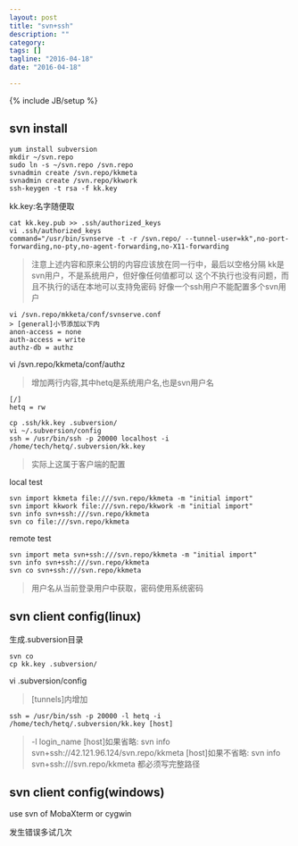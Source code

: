 ```yaml
---
layout: post
title: "svn+ssh"
description: ""
category: 
tags: []
tagline: "2016-04-18"
date: "2016-04-18"

---
```

{% include JB/setup %}

## svn install

    yum install subversion
    mkdir ~/svn.repo
    sudo ln -s ~/svn.repo /svn.repo
    svnadmin create /svn.repo/kkmeta
    svnadmin create /svn.repo/kkwork
    ssh-keygen -t rsa -f kk.key

kk.key:名字随便取

    cat kk.key.pub >> .ssh/authorized_keys
    vi .ssh/authorized_keys
    command="/usr/bin/svnserve -t -r /svn.repo/ --tunnel-user=kk",no-port-forwarding,no-pty,no-agent-forwarding,no-X11-forwarding 

> 注意上述内容和原来公钥的内容应该放在同一行中，最后以空格分隔
> kk是svn用户，不是系统用户，但好像任何值都可以
> 这个不执行也没有问题，而且不执行的话在本地可以支持免密码
> 好像一个ssh用户不能配置多个svn用户

    vi /svn.repo/mkketa/conf/svnserve.conf
    > [general]小节添加以下内
    anon-access = none
    auth-access = write
    authz-db = authz

vi /svn.repo/kkmeta/conf/authz

> 增加两行内容,其中hetq是系统用户名,也是svn用户名

    [/]
    hetq = rw

    cp .ssh/kk.key .subversion/
    vi ~/.subversion/config
    ssh = /usr/bin/ssh -p 20000 localhost -i /home/tech/hetq/.subversion/kk.key

> 实际上这属于客户端的配置

local test

    svn import kkmeta file:///svn.repo/kkmeta -m "initial import"
    svn import kkwork file:///svn.repo/kkwork -m "initial import"
    svn info svn+ssh:///svn.repo/kkmeta
    svn co file:///svn.repo/kkmeta

remote test

    svn import meta svn+ssh:///svn.repo/kkmeta -m "initial import"
    svn info svn+ssh:///svn.repo/kkmeta
    svn co svn+ssh:///svn.repo/kkmeta

> 用户名从当前登录用户中获取，密码使用系统密码

## svn client config(linux)

生成.subversion目录

    svn co
    cp kk.key .subversion/

vi .subversion/config

> [tunnels]内增加

    ssh = /usr/bin/ssh -p 20000 -l hetq -i /home/tech/hetq/.subversion/kk.key [host]

> -l login_name
> [host]如果省略:   svn info svn+ssh://42.121.96.124/svn.repo/kkmeta
> [host]如果不省略: svn info svn+ssh:///svn.repo/kkmeta
> 都必须写完整路径

## svn client config(windows)

use svn of MobaXterm or cygwin

发生错误多试几次

